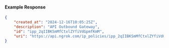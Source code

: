 <!-- Code generated for API Clients. DO NOT EDIT. -->

#### Example Response

```json
{
	"created_at": "2024-12-16T10:05:25Z",
	"description": "API Outbound Gateway",
	"id": "ipp_2qIIBKSmMfCtxlZYfiVdGpmfKmM",
	"uri": "https://api.ngrok.com/ip_policies/ipp_2qIIBKSmMfCtxlZYfiVdGpmfKmM"
}
```
